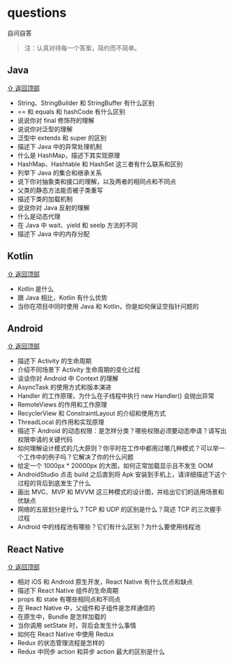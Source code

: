 # questions

自问自答

> 注：认真对待每一个答案，简约而不简单。


## Java

[⇧ 返回顶部](#questions)

* String、StringBuilder 和 StringBuffer 有什么区别
* == 和 equals 和 hashCode 有什么区别
* 说说你对 final 修饰符的理解
* 说说你对泛型的理解
* 泛型中 extends 和 super 的区别
* 描述下 Java 中的异常处理机制
* 什么是 HashMap，描述下其实现原理
* HashMap、Hashtable 和 HashSet 这三者有什么联系和区别
* 列举下 Java 的集合和继承关系
* 说下你对抽象类和接口的理解，以及两者的相同点和不同点
* 父类的静态方法能否被子类重写
* 描述下类的加载机制
* 说说你对 Java 反射的理解
* 什么是动态代理
* 在 Java 中 wait、yield 和 seelp 方法的不同
* 描述下 Java 中的内存分配


## Kotlin

[⇧ 返回顶部](#questions)

* Kotlin 是什么
* 跟 Java 相比，Kotlin 有什么优势
* 当你在项目中同时使用 Java 和 Kotlin，你是如何保证空指针问题的



## Android

[⇧ 返回顶部](#questions)

* 描述下 Activity 的生命周期
* 介绍不同场景下 Activity 生命周期的变化过程
* 谈谈你对 Android 中 Context 的理解
* AsyncTask 的使用方式和版本演进
* Handler 的工作原理，为什么在子线程中执行 new Handler() 会抛出异常
* RemoteViews 的作用和工作原理
* RecyclerView 和 ConstraintLayout 的介绍和使用方式
* ThreadLocal 的作用和实现原理
* 描述下 Android 的动态权限：是怎样分类？哪些权限必须要动态申请？请写出权限申请的关键代码
* 如何理解设计模式的几大原则？你平时在工作中都用过哪几种模式？可以举一个工作中的例子吗？它解决了你的什么问题
* 给定一个 1000px * 20000px 的大图，如何正常加载显示且不发生 OOM
* AndroidStudio 点击 build 之后直到将 Apk 安装到手机上，请详细描述下这个过程的背后到底发生了什么
* 画出 MVC、MVP 和 MVVM 这三种模式的设计图，并给出它们的适用场景和优缺点
* 网络的五层划分是什么？TCP 和 UDP 的区别是什么？简述 TCP 的三次握手过程
* Android 中的线程池有哪些？它们有什么区别？为什么要使用线程池


## React Native

[⇧ 返回顶部](#questions)

* 相对 iOS 和 Android 原生开发，React Native 有什么优点和缺点
* 描述下 React Native 组件的生命周期
* props 和 state 有哪些相同点和不同点
* 在 React Native 中，父组件和子组件是怎样通信的
* 在原生中，Bundle 是怎样加载的
* 当你调用 setState 时，背后会发生什么事情
* 如何在 React Native 中使用 Redux
* Redux 的状态管理流程是怎样的
* Redux 中同步 action 和异步 action 最大的区别是什么
